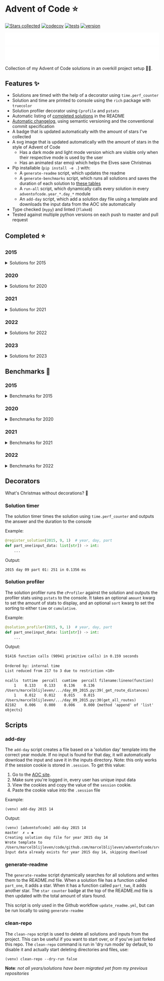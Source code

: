 # Advent of Code ⭐️
[![Stars collected](https://shields.io/static/v1?label=stars%20collected&message=167&color=yellow)]()
[![codecov](https://codecov.io/gh/marcelblijleven/adventofcode/branch/master/graph/badge.svg?token=jZ2TgfyltM)](https://codecov.io/gh/marcelblijleven/adventofcode)
[![tests](https://github.com/marcelblijleven/adventofcode/actions/workflows/tests.yaml/badge.svg)](https://github.com/marcelblijleven/adventofcode)
[![version](https://img.shields.io/github/v/release/marcelblijleven/adventofcode.svg)](https://github.com/marcelblijleven/adventofcode/releases)

![advent of code](./image_dark.svg#gh-dark-mode-only)
![advent of code](./image_light.svg#gh-light-mode-only)

Collection of my Advent of Code solutions in an overkill project setup 👻🎄.

## Features ✨
- Solutions are timed with the help of a decorator using `time.perf_counter`
- Solution and time are printed to console using the `rich` package with `truecolor`
- Solution profiler decorator using `Cprofile` and `pstats`
- Automatic listing of [completed solutions](#completed-) in the README
- [Automatic changelog](CHANGELOG.md), using semantic versioning and the conventional commit specification
- A badge that is updated automatically with the amount of stars I've collected
- A svg image that is updated automatically with the amount of stars in the style of Advent of Code
  - Has a dark mode and light mode version which are visible only when their respective mode is used by the user
  - Has an animated star emoji which helps the Elves save Christmas
- Pip installable (`pip install -e .`) with:
  - A `generate-readme` script, which updates the readme
  - A `generate-benchmarks` script, which runs all solutions and saves the duration of each solution to [these tables](#benchmarks-)
  - A `run-all` script, which dynamically calls every solution in every `adventofcode.year_*.day_*` module
  - An `add-day` script, which add a solution day file using a template and downloads the input data from the AOC site automatically
- Type checked (`mypy`) and linted (`flake8`)
- Tested against multiple python versions on each push to master and pull request

<!-- start completed section -->
## Completed ⭐️
### 2015
<details><summary>Solutions for 2015</summary>
<p>

| day   | part one | part two |
| :---: | :------: | :------: |
| 01 | ⭐️ | ⭐️ |
| 02 | ⭐️ | ⭐️ |
| 03 | ⭐️ | ⭐️ |
| 04 | ⭐️ | ⭐️ |
| 05 | ⭐️ | ⭐️ |
| 06 | ⭐️ | ⭐️ |
| 07 | ⭐️ | ⭐️ |
| 08 | ⭐️ | ⭐️ |
| 09 | ⭐️ | ⭐️ |
| 10 | ⭐️ | ⭐️ |
| 11 | ⭐️ | ⭐️ |
| 12 | ⭐️ | ⭐️ |
| 13 | ⭐️ | ⭐️ |
| 14 | ⭐️ | ⭐️ |
| 15 | ⭐️ | ⭐️ |
| 16 | ⭐️ | ⭐️ |
| 17 | ⭐️ | ⭐️ |
| 18 | ⭐️ | ⭐️ |
| 19 | ⭐️ | ⭐️ |
| 20 | ⭐️ | ⭐️ |
| 21 | ⭐️ | ⭐️ |
| 22 | ⭐️ | ⭐️ |
| 23 | ⭐️ | ⭐️ |
| 24 | ⭐️ | ⭐️ |
| 25 | ⭐️ | ⭐️ |

</p>
</details>

### 2020
<details><summary>Solutions for 2020</summary>
<p>

| day   | part one | part two |
| :---: | :------: | :------: |
| 01 | ⭐️ | ⭐️ |
| 02 | ⭐️ | ⭐️ |
| 03 | ⭐️ | ⭐️ |
| 04 | ⭐️ | ⭐️ |
| 05 | ⭐️ | ⭐️ |
| 06 | ⭐️ | ⭐️ |
| 07 | ⭐️ | ⭐️ |
| 08 | ⭐️ | ⭐️ |
| 09 | ⭐️ | ⭐️ |
| 10 | ⭐️ | ⭐️ |
| 11 | ⭐️ | ⭐️ |
| 12 | ⭐️ | ⭐️ |
| 13 | ⭐️ | ⭐️ |
| 14 | ⭐️ | ⭐️ |
| 15 | ⭐️ | ⭐️ |
| 16 | ⭐️ | ⭐️ |

</p>
</details>

### 2021
<details><summary>Solutions for 2021</summary>
<p>

| day   | part one | part two |
| :---: | :------: | :------: |
| 01 | ⭐️ | ⭐️ |
| 02 | ⭐️ | ⭐️ |
| 03 | ⭐️ | ⭐️ |
| 04 | ⭐️ | ⭐️ |
| 05 | ⭐️ | ⭐️ |
| 06 | ⭐️ | ⭐️ |
| 07 | ⭐️ | ⭐️ |
| 08 | ⭐️ | ⭐️ |
| 09 | ⭐️ | ⭐️ |
| 10 | ⭐️ | ⭐️ |
| 11 | ⭐️ | ⭐️ |
| 12 | ⭐️ | ⭐️ |
| 13 | ⭐️ | ⭐️ |
| 14 | ⭐️ | ⭐️ |
| 15 | ⭐️ | ⭐️ |
| 16 | ⭐️ | ⭐️ |
| 17 | ⭐️ | ⭐️ |
| 18 | ⭐️ | ⭐️ |
| 19 | ⭐️ | ⭐️ |
| 20 | ⭐️ | ⭐️ |
| 21 | ⭐️ | ⭐️ |
| 22 | ⭐️ | ⭐️ |
| 25 | ⭐️ | - |

</p>
</details>

### 2022
<details><summary>Solutions for 2022</summary>
<p>

| day   | part one | part two |
| :---: | :------: | :------: |
| 01 | ⭐️ | ⭐️ |
| 02 | ⭐️ | ⭐️ |
| 03 | ⭐️ | ⭐️ |
| 04 | ⭐️ | ⭐️ |
| 05 | ⭐️ | ⭐️ |
| 06 | ⭐️ | ⭐️ |
| 07 | ⭐️ | ⭐️ |
| 08 | ⭐️ | ⭐️ |
| 09 | ⭐️ | ⭐️ |
| 10 | ⭐️ | ⭐️ |
| 11 | ⭐️ | ⭐️ |
| 13 | ⭐️ | ⭐️ |
| 14 | ⭐️ | ⭐️ |
| 15 | ⭐️ | ⭐️ |

</p>
</details>

### 2023
<details><summary>Solutions for 2023</summary>
<p>

| day   | part one | part two |
| :---: | :------: | :------: |
| 01 | ⭐️ | ⭐️ |
| 02 | ⭐️ | ⭐️ |
| 03 | ⭐️ | ⭐️ |
| 04 | ⭐️ | ⭐️ |
| 05 | ⭐️ | ⭐️ |
| 06 | ⭐️ | ⭐️ |

</p>
</details>


<!-- end completed section -->

<!-- start benchmark section -->
## Benchmarks 🚀
### 2015
<details><summary>Benchmarks for 2015</summary>
<p>

|  day  | part  | duration |
| :---: | :---: | -------: |
| 01 | part one | 0.26 ms |
| 01 | part two | 0.10 ms |
| 02 | part one | 1.35 ms |
| 02 | part two | 1.25 ms |
| 03 | part one | 2.09 ms |
| 03 | part two | 2.74 ms |
| 04 | part one | 69.34 ms |
| 04 | part two | 2313.25 ms |
| 05 | part one | 1.13 ms |
| 05 | part two | 1.71 ms |
| 06 | part one | 4679.82 ms |
| 06 | part two | 5410.21 ms |
| 07 | part one | 1.08 ms |
| 07 | part two | 1.96 ms |
| 08 | part one | 0.79 ms |
| 08 | part two | 0.31 ms |
| 09 | part one | 73.47 ms |
| 09 | part two | 73.43 ms |
| 10 | part one | 230.93 ms |
| 10 | part two | 3286.25 ms |
| 10 | part two method 2 | 2748.97 ms |
| 11 | part one | 0.01 ms |
| 11 | part two | 0.02 ms |
| 12 | part one | 0.83 ms |
| 12 | part two | 0.76 ms |
| 13 | part one | 85.51 ms |
| 13 | part two | 830.37 ms |
| 14 | part one | 17.12 ms |
| 14 | part two | 16.79 ms |
| 15 | part one | 589.65 ms |
| 15 | part two | 213.10 ms |
| 16 | part one | 0.77 ms |
| 16 | part two | 0.83 ms |
| 17 | part one | 145.47 ms |
| 17 | part two | 73.36 ms |
| 18 | part one | 2510.50 ms |
| 18 | part two | 2597.14 ms |
| 19 | part one | 2.52 ms |
| 19 | part two | 0.22 ms |
| 20 | part one | 3342.81 ms |
| 20 | part two | 994.83 ms |
| 21 | part one | 3.82 ms |
| 21 | part two | 3.74 ms |
| 22 | part one | 169.75 ms |
| 22 | part two | 125.42 ms |
| 23 | part one | 0.53 ms |
| 23 | part two | 0.72 ms |
| 24 | part one | 68.98 ms |
| 24 | part two | 2.73 ms |
| 25 | part one | 2065.85 ms |
| 25 | part two | 0.00 ms |

</p>
</details>

### 2020
<details><summary>Benchmarks for 2020</summary>
<p>

|  day  | part  | duration |
| :---: | :---: | -------: |
| 01 | part one | 0.10 ms |
| 01 | part two | 100.96 ms |
| 02 | part one | 2.98 ms |
| 02 | part two | 2.58 ms |
| 03 | part one | 0.08 ms |
| 03 | part two | 0.32 ms |
| 04 | part one | 0.62 ms |
| 04 | part two | 1.32 ms |
| 05 | part one | 7.15 ms |
| 05 | part two | 2.33 ms |
| 05 | part one binary version | 0.31 ms |
| 06 | part one | 0.90 ms |
| 06 | part two | 1.05 ms |
| 07 | part one | 66.01 ms |
| 07 | part two | 1.03 ms |
| 08 | part one | 0.35 ms |
| 08 | part two | 19.13 ms |
| 09 | part one | 0.57 ms |
| 09 | part two | 869.93 ms |
| 10 | part one | 0.03 ms |
| 10 | part two | 0.04 ms |
| 11 | part one | 2694.32 ms |
| 11 | part two | 2431.31 ms |
| 12 | part one | 0.35 ms |
| 12 | part two | 0.32 ms |
| 13 | part one | 0.15 ms |
| 13 | part two | 0.07 ms |
| 14 | part one | 1.41 ms |
| 14 | part two | 399.56 ms |
| 15 | part one | 0.14 ms |
| 15 | part two | 5155.87 ms |
| 16 | part one | 1.20 ms |
| 16 | part two | 5.37 ms |

</p>
</details>

### 2021
<details><summary>Benchmarks for 2021</summary>
<p>

|  day  | part  | duration |
| :---: | :---: | -------: |
| 01 | part one | 0.20 ms |
| 01 | part two | 0.94 ms |
| 01 | part two reuse part one | 0.67 ms |
| 02 | part one | 0.44 ms |
| 02 | part two | 0.44 ms |
| 03 | part one | 0.77 ms |
| 03 | part two | 2.28 ms |
| 04 | part one | 8.50 ms |
| 04 | part two | 17.83 ms |
| 05 | part one | 30.36 ms |
| 05 | part two | 56.91 ms |
| 06 | part one | 0.06 ms |
| 06 | part two | 0.09 ms |
| 06 | part two faster | 0.07 ms |
| 07 | part one | 0.25 ms |
| 07 | part two | 0.46 ms |
| 08 | part one | 0.20 ms |
| 08 | part two | 1.60 ms |
| 09 | part one | 8.45 ms |
| 09 | part two | 11.68 ms |
| 09 | part two async | 13.68 ms |
| 09 | part two mp | 110.25 ms |
| 10 | part one | 1.07 ms |
| 10 | part two | 2.20 ms |
| 11 | part one | 6.76 ms |
| 11 | part two | 15.22 ms |
| 12 | part one | 15.36 ms |
| 12 | part two | 502.81 ms |
| 13 | part one | 0.52 ms |
| 13 | part two | 1.05 ms |
| 14 | part one | 0.39 ms |
| 14 | part two | 1.45 ms |
| 15 | part one | 29.67 ms |
| 15 | part two | 772.44 ms |
| 16 | part one | 0.51 ms |
| 16 | part two | 0.50 ms |
| 17 | part one | 146.62 ms |
| 17 | part two | 1363.19 ms |
| 17 | part one quick maths | 0.01 ms |
| 18 | part one | 113.40 ms |
| 18 | part two | 1824.46 ms |
| 19 | part one | 380.54 ms |
| 19 | part two | 381.60 ms |
| 20 | part one | 52.87 ms |
| 20 | part two | 2918.75 ms |
| 21 | part one | 0.42 ms |
| 21 | part two | 183.55 ms |
| 22 | part one | 361.24 ms |
| 22 | part two | 2444.70 ms |
| 25 | part one | 16343.37 ms |

</p>
</details>

### 2022
<details><summary>Benchmarks for 2022</summary>
<p>

|  day  | part  | duration |
| :---: | :---: | -------: |
| 01 | part one | 0.21 ms |
| 01 | part two | 0.23 ms |
| 02 | part one | 1.35 ms |
| 02 | part two | 1.27 ms |
| 02 | part one with mapping | 0.14 ms |
| 02 | part two with mapping | 0.11 ms |
| 03 | part one | 0.48 ms |
| 03 | part two | 0.37 ms |
| 04 | part one | 0.80 ms |
| 04 | part two | 2.26 ms |
| 05 | part one | 0.82 ms |
| 05 | part two | 0.63 ms |
| 06 | part one | 0.46 ms |
| 06 | part two | 1.45 ms |
| 07 | part one | 8.95 ms |
| 07 | part two | 8.68 ms |
| 08 | part one | 135.83 ms |
| 08 | part two | 16.53 ms |
| 09 | part one | 7.71 ms |
| 09 | part two | 40.68 ms |
| 10 | part one | 0.05 ms |
| 10 | part two | 0.09 ms |

</p>
</details>

<!-- end benchmark section --> 

## Decorators
What's Christmas without decorations? 🎄

### Solution timer
The solution timer times the solution using `time.perf_counter` and outputs the answer and the duration to the console

Example:
```python
@register_solution(2015, 9, 1)  # year, day, part
def part_one(input_data: list[str]) -> int:
    ...
```

Output:
```text
2015 day 09 part 01: 251 in 0.1356 ms
```

### Solution profiler
The solution profiler runs the `cProfiler` against the solution and outputs the profiler stats using `pstats` to the console.
It takes an optional `amount` kwarg to set the amount of stats to display, and an optional `sort` kwarg to set the sorting to either
`time` or `cumulative`.

Example:
```python
@solution_profiler(2015, 9, 1)  # year, day, part
def part_one(input_data: list[str]) -> int:
    ...
```

Output:
```text
91416 function calls (90941 primitive calls) in 0.159 seconds

Ordered by: internal time
List reduced from 217 to 3 due to restriction <10>

ncalls  tottime  percall  cumtime  percall filename:lineno(function)
    1    0.133    0.133    0.136    0.136 /Users/marcelblijleven/.../day_09_2015.py:39(_get_route_distances)
    1    0.012    0.012    0.015    0.015 /Users/marcelblijleven/.../day_09_2015.py:30(get_all_routes)
82182    0.006    0.000    0.006    0.000 {method 'append' of 'list' objects}
```

## Scripts
### add-day
The `add-day` script creates a file based on a 'solution day' template into the correct year module. If no input is found
for that day, it will automatically download the input and save it in the inputs directory. Note: this only works if the
session cookie is stored in `.session`. To get this value:
1. Go to the [AOC site](https://adventofcode.com).
2. Make sure you're logged in, every user has unique input data
3. View the cookies and copy the value of the `session` cookie.
4. Paste the cookie value into the `.session` file

Example:
```shell
(venv) add-day 2015 14
```

Output:
```text
(venv) [adventofcode] add-day 2015 14                                                                                                                                                                   master  ✗ ✭ ✱
Creating solution day file for year 2015 day 14
Wrote template to /Users/marcelblijleven/code/github.com/marcelblijleven/adventofcode/src/adventofcode/year_2015/day_14_2015.py
Input data already exists for year 2015 day 14, skipping download
```

### generate-readme
The `generate-readme` script dynamically searches for all solutions and writes them to the README.md file.
When a solution file has a function called `part_one`, it adds a star. When it has a function called `part_two`, it adds another
star. The `star counter` badge at the top of the README.md file is then updated with the total amount of stars found.

This script is only used in the Github workflow `update_readme.yml`, but can be run locally to using `generate-readme`

### clean-repo
The `clean-repo` script is used to delete all solutions and inputs from the project. This can be useful if you want to start over,
or if you've just forked this repo. The `clean-repo` command is run in 'dry run mode' by default, to disable it and actually
start deleting directories and files, use:

```shell
(venv) clean-repo --dry-run false 
```

**Note**: _not all years/solutions have been migrated yet from my previous repositories_
